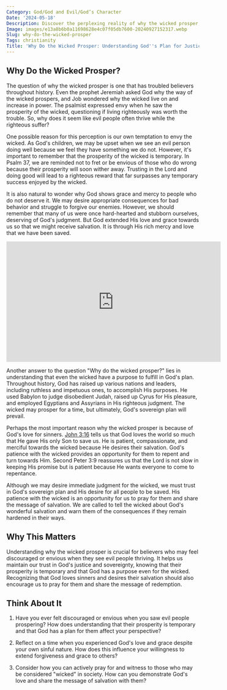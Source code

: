 ```yaml
---
Category: God/God and Evil/God’s Character
Date: '2024-05-18'
Description: Discover the perplexing reality of why the wicked prosper, exploring the complex interplay of morality and success in society. Uncover insights into this age-old question.
Image: images/e13a8b6b0a11698628e4c07f05db7600-20240927152317.webp
Slug: why-do-the-wicked-prosper
Tags: christianity
Title: 'Why Do the Wicked Prosper: Understanding God''s Plan for Justice'
---
```


## Why Do the Wicked Prosper?

The question of why the wicked prosper is one that has troubled believers throughout history. Even the prophet Jeremiah asked God why the way of the wicked prospers, and Job wondered why the wicked live on and increase in power. The psalmist expressed envy when he saw the prosperity of the wicked, questioning if living righteously was worth the trouble. So, why does it seem like evil people often thrive while the righteous suffer? 

One possible reason for this perception is our own temptation to envy the wicked. As God's children, we may be upset when we see an evil person doing well because we feel they have something we do not. However, it's important to remember that the prosperity of the wicked is temporary. In Psalm 37, we are reminded not to fret or be envious of those who do wrong because their prosperity will soon wither away. Trusting in the Lord and doing good will lead to a righteous reward that far surpasses any temporary success enjoyed by the wicked.

It is also natural to wonder why God shows grace and mercy to people who do not deserve it. We may desire appropriate consequences for bad behavior and struggle to forgive our enemies. However, we should remember that many of us were once hard-hearted and stubborn ourselves, deserving of God's judgment. But God extended His love and grace towards us so that we might receive salvation. It is through His rich mercy and love that we have been saved.


<iframe width="560" height="315" src="https://www.youtube.com/embed/k8M4vWkeqfA" frameborder="0" allow="autoplay; encrypted-media" allowfullscreen></iframe>


Another answer to the question "Why do the wicked prosper?" lies in understanding that even the wicked have a purpose to fulfill in God's plan. Throughout history, God has raised up various nations and leaders, including ruthless and impetuous ones, to accomplish His purposes. He used Babylon to judge disobedient Judah, raised up Cyrus for His pleasure, and employed Egyptians and Assyrians in His righteous judgment. The wicked may prosper for a time, but ultimately, God's sovereign plan will prevail.

Perhaps the most important reason why the wicked prosper is because of God's love for sinners. [John 3:16](https://www.bibleref.com/John/3/John-3-16.html) tells us that God loves the world so much that He gave His only Son to save us. He is patient, compassionate, and merciful towards the wicked because He desires their salvation. God's patience with the wicked provides an opportunity for them to repent and turn towards Him. Second Peter 3:9 reassures us that the Lord is not slow in keeping His promise but is patient because He wants everyone to come to repentance.

Although we may desire immediate judgment for the wicked, we must trust in God's sovereign plan and His desire for all people to be saved. His patience with the wicked is an opportunity for us to pray for them and share the message of salvation. We are called to tell the wicked about God's wonderful salvation and warn them of the consequences if they remain hardened in their ways. 

## Why This Matters

Understanding why the wicked prosper is crucial for believers who may feel discouraged or envious when they see evil people thriving. It helps us maintain our trust in God's justice and sovereignty, knowing that their prosperity is temporary and that God has a purpose even for the wicked. Recognizing that God loves sinners and desires their salvation should also encourage us to pray for them and share the message of redemption.

## Think About It

1. Have you ever felt discouraged or envious when you saw evil people prospering? How does understanding that their prosperity is temporary and that God has a plan for them affect your perspective?

2. Reflect on a time when you experienced God's love and grace despite your own sinful nature. How does this influence your willingness to extend forgiveness and grace to others?

3. Consider how you can actively pray for and witness to those who may be considered "wicked" in society. How can you demonstrate God's love and share the message of salvation with them?